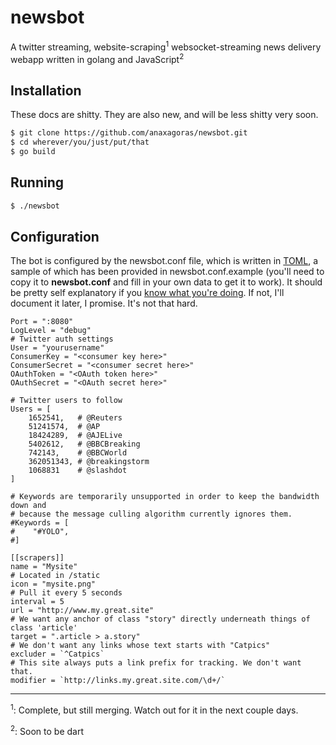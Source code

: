 # newsbot

A twitter streaming, website-scraping<sup>1</sup> websocket-streaming news delivery webapp written in golang and JavaScript<sup>2</sup>

## Installation

These docs are shitty.  They are also new, and will be less shitty very soon.

```bash
$ git clone https://github.com/anaxagoras/newsbot.git
$ cd wherever/you/just/put/that
$ go build
```

## Running

```bash
$ ./newsbot
```

## Configuration

The bot is configured by the newsbot.conf file, which is written in [TOML](https://github.com/mojombo/toml/blob/master/versions/toml-v0.2.0.md),
a sample of which has been provided in newsbot.conf.example (you'll need to copy it to **newsbot.conf** and fill
in your own data to get it to work). It should be pretty self explanatory if you [know what you're doing](https://dev.twitter.com/apps).  If not, I'll document it later, I promise. It's not that hard.

```
Port = ":8080"
LogLevel = "debug"
# Twitter auth settings
User = "yourusername"
ConsumerKey = "<consumer key here>"
ConsumerSecret = "<consumer secret here>"
OAuthToken = "<OAuth token here>"
OAuthSecret = "<OAuth secret here>"

# Twitter users to follow
Users = [
    1652541,   # @Reuters
    51241574,  # @AP
    18424289,  # @AJELive
    5402612,   # @BBCBreaking
    742143,    # @BBCWorld
    362051343, # @breakingstorm
    1068831    # @slashdot
]

# Keywords are temporarily unsupported in order to keep the bandwidth down and
# because the message culling algorithm currently ignores them.
#Keywords = [
#    "#YOLO",
#]

[[scrapers]]
name = "Mysite"
# Located in /static
icon = "mysite.png"
# Pull it every 5 seconds
interval = 5
url = "http://www.my.great.site"
# We want any anchor of class "story" directly underneath things of class 'article'
target = ".article > a.story"
# We don't want any links whose text starts with "Catpics"
excluder = `^Catpics`
# This site always puts a link prefix for tracking. We don't want that.
modifier = `http://links.my.great.site.com/\d+/`
```
----
<sup>1</sup>: Complete, but still merging. Watch out for it in the next couple days.

<sup>2</sup>: Soon to be dart
